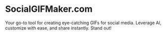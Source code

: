 # SocialGIFMaker.com
Your go-to tool for creating eye-catching GIFs for social media. Leverage AI, customize with ease, and share instantly. Stand out!
